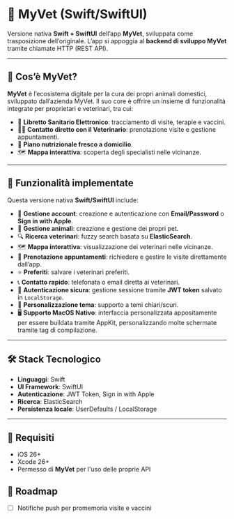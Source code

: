 # 🐾 MyVet (Swift/SwiftUI)

Versione nativa **Swift + SwiftUI** dell’app **MyVet**, sviluppata come trasposizione dell’originale.
L’app si appoggia al **backend di sviluppo MyVet** tramite chiamate HTTP (REST API).

---

## 📖 Cos’è MyVet?

**MyVet** è l’ecosistema digitale per la cura dei propri animali domestici, sviluppato dall’azienda MyVet.
Il suo core è offrire un insieme di funzionalità integrate per proprietari e veterinari, tra cui:

* 📒 **Libretto Sanitario Elettronico**: tracciamento di visite, terapie e vaccini.
* 👩‍⚕️ **Contatto diretto con il Veterinario**: prenotazione visite e gestione appuntamenti.
* 🥗 **Piano nutrizionale fresco a domicilio**.
* 🗺️ **Mappa interattiva**: scoperta degli specialisti nelle vicinanze.

---

## 🚀 Funzionalità implementate

Questa versione nativa **Swift/SwiftUI** include:

* 👤 **Gestione account**: creazione e autenticazione con **Email/Password** o **Sign in with Apple**.
* 🐶 **Gestione animali**: creazione e gestione dei propri pet.
* 🔍 **Ricerca veterinari**: fuzzy search basata su **ElasticSearch**.
* 🗺️ **Mappa interattiva**: visualizzazione dei veterinari nelle vicinanze.
* 📅 **Prenotazione appuntamenti**: richiedere e gestire le visite direttamente dall’app.
* ⭐ **Preferiti**: salvare i veterinari preferiti.
* 📞 **Contatto rapido**: telefonata o email diretta ai veterinari.
* 🔑 **Autenticazione sicura**: gestione sessione tramite **JWT token** salvato in `LocalStorage`.
* 🎨 **Personalizzazione tema**: supporto a temi chiari/scuri.
* 🖥️ **Supporto MacOS Nativo**: interfaccia personalizzata appositamente per essere buildata tramite AppKit, personalizzando molte schermate tramite tag di compilazione.

---

## 🛠️ Stack Tecnologico

* **Linguaggi**: Swift
* **UI Framework**: SwiftUI
* **Autenticazione**: JWT Token, Sign in with Apple
* **Ricerca**: ElasticSearch
* **Persistenza locale**: UserDefaults / LocalStorage

---

## 📲 Requisiti

* iOS 26+
* Xcode 26+
* Permesso di **MyVet** per l'uso delle proprie API

## 📌 Roadmap

* [ ] Notifiche push per promemoria visite e vaccini

